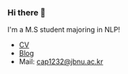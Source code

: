 ### Hi there 👋

I'm a M.S student majoring in NLP!

- [CV](https://drive.google.com/file/d/1gjsETwTULr5G3NgYdcRLip8FGSYcFcQg/view?usp=sharing)
- [Blog](https://zizun.github.io)
- Mail: cap1232@jbnu.ac.kr


<!--
**ZIZUN/ZIZUN** is a ✨ _special_ ✨ repository because its `README.md` (this file) appears on your GitHub profile.

Here are some ideas to get you started:

- 🔭 I’m currently working on ...
- 🌱 I’m currently learning ...
- 👯 I’m looking to collaborate on ...
- 🤔 I’m looking for help with ...
- 💬 Ask me about ...
- 📫 How to reach me: ...
- 😄 Pronouns: ...
- ⚡ Fun fact: ...
-->
